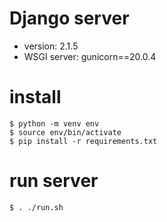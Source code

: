 # Django server
- version: 2.1.5
- WSGI server: gunicorn==20.0.4
# install
```
$ python -m venv env
$ source env/bin/activate
$ pip install -r requirements.txt
```
# run server
```
$ . ./run.sh
```